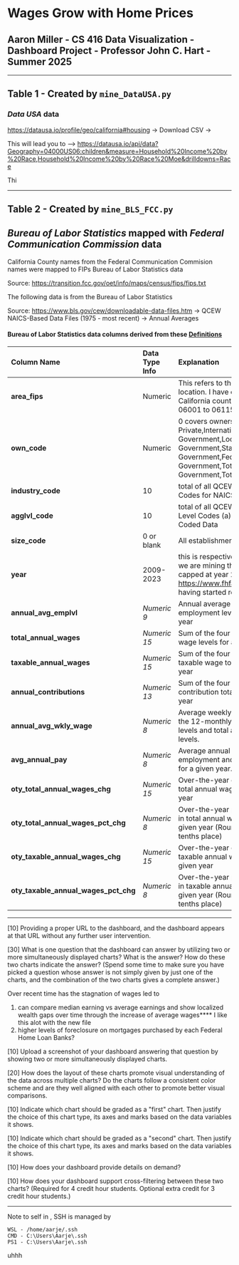 # Wages Grow with Home Prices

## Aaron Miller -  CS 416 Data Visualization - Dashboard Project - Professor John C. Hart - Summer 2025 

---------------------------------------------------------------------------------------------------------------------

## Table 1 - Created by `mine_DataUSA.py`

### *Data USA* data

<https://datausa.io/profile/geo/california#housing> &rarr; Download CSV &rarr;

This will lead you to --> <https://datausa.io/api/data?Geography=04000US06:children&measure=Household%20Income%20by%20Race,Household%20Income%20by%20Race%20Moe&drilldowns=Race>

Thi

---------------------------------------------------------------------------------------------------------------------

## Table 2 - Created by  `mine_BLS_FCC.py`

## *Bureau of Labor Statistics* mapped with *Federal Communication Commission* data

California County names from the Federal Communication Commision names were mapped to FIPs Bureau of Labor Statistics data

Source: <https://transition.fcc.gov/oet/info/maps/census/fips/fips.txt>

The following data is from the Bureau of Labor Statistics

Source: <https://www.bls.gov/cew/downloadable-data-files.htm> &rarr; QCEW NAICS-Based Data Files (1975 - most recent) &rarr; Annual Averages

#### Bureau of Labor Statistics data columns derived from these [Definitions](https://www.bls.gov/cew/about-data/downloadable-file-layouts/annual/naics-based-annual-layout.htm)

| Column Name | Data Type Info | Explanation |
| :------- | :------ | :--- |
| **area_fips**| Numeric | This refers to the geographic location. I have only kept California county FIPs codes 06001 to 06115. |
| **own_code**| Numeric | 0 covers ownership for all Private,International Government,Local Government,State Government,Federal Government,Total Government,Total U.I. Covered |
| **industry_code**| 10|total of all QCEW Ownership Codes for NAICS Coded Data |
| **agglvl_code**|  10|  total of all QCEW Aggregation Level Codes (a) for NAICS Coded Data |
| **size_code**|  0 or blank| All establishment sizes |
| **year**|  2009-2023|  this is respective of each year we are mining the data for- capped at year 2009 due to <https://www.fhfa.gov/data/pudb> having started recording this|
|**annual_avg_emplvl** | *Numeric 9*| Annual average of monthly employment levels for a given year|
|**total_annual_wages** | *Numeric 15* | Sum of the four quarterly total wage levels for a given year |
|**taxable_annual_wages** | *Numeric 15* | Sum of the four quarterly total taxable wage totals for a given year |
|**annual_contributions** | *Numeric 13* | Sum of the four quarterly contribution totals for a given year |
|**annual_avg_wkly_wage** | *Numeric 8* | Average weekly wage based on the 12-monthly employment levels and total annual wage levels. |
|**avg_annual_pay** | *Numeric 8* | Average annual pay based on employment and wage levels for a given year. |
|**oty_total_annual_wages_chg** | *Numeric 15* | Over-the-year change in the total annual wages for a given year |
|**oty_total_annual_wages_pct_chg** | *Numeric 8* | Over-the-year percent change in total annual wages for a given year (Rounded to the tenths place) |
|**oty_taxable_annual_wages_chg** |*Numeric 15* |Over-the-year change in taxable annual wages for a given year |
|**oty_taxable_annual_wages_pct_chg**| *Numeric 8* |Over-the-year percent change in taxable annual wages for a given year (Rounded to the tenths place)|

----------------------------------------------------------------------------------------------------------------------------

[10] Providing a proper URL to the dashboard, and the dashboard appears at that URL without any further user intervention.

[30] What is one question that the dashboard can answer by utilizing two or more simultaneously displayed charts? What is the answer? How do these two charts indicate the answer? (Spend some time to make sure you have picked a question whose answer is not simply given by just one of the charts, and the combination of the two charts gives a complete answer.)

 Over recent time has the stagnation of wages led to 
   1. can compare median earning vs average earnings and show localized wealth gaps over time through the increase of average wages**** I like this alot with the new file 
   2. higher levels of foreclosure on mortgages purchased by each Federal Home Loan Banks?

[10] Upload a screenshot of your dashboard answering that question by showing two or more simultaneously displayed charts.

[20] How does the layout of these charts promote visual understanding of the data across multiple charts? Do the charts follow a consistent color scheme and are they well aligned with each other to promote better visual comparisons.

[10] Indicate which chart should be graded as a "first" chart. Then justify the choice of this chart type, its axes and marks based on the data variables it shows.

[10] Indicate which chart should be graded as a "second" chart. Then justify the choice of this chart type, its axes and marks based on the data variables it shows.

[10] How does your dashboard provide details on demand?

[10] How does your dashboard support cross-filtering between these two charts?  (Required for 4 credit hour students. Optional extra credit for 3 credit hour students.)

----------------------------------------------------------------------------------------------------------------------------------------
Note to self in , SSH is managed by

```
WSL - /home/aarje/.ssh 
CMD - C:\Users\Aarje\.ssh
PS1 - C:\Users\Aarje\.ssh
```

uhhh
